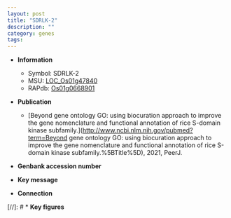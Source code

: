 ```yaml
---
layout: post
title: "SDRLK-2"
description: ""
category: genes
tags: 
---
```


* **Information**  
    + Symbol: SDRLK-2  
    + MSU: [LOC_Os01g47840](http://rice.uga.edu/cgi-bin/ORF_infopage.cgi?orf=LOC_Os01g47840)  
    + RAPdb: [Os01g0668901](http://rapdb.dna.affrc.go.jp/viewer/gbrowse_details/irgsp1?name=Os01g0668901)  

* **Publication**  
    + [Beyond gene ontology GO: using biocuration approach to improve the gene nomenclature and functional annotation of rice S-domain kinase subfamily.](http://www.ncbi.nlm.nih.gov/pubmed?term=Beyond gene ontology GO: using biocuration approach to improve the gene nomenclature and functional annotation of rice S-domain kinase subfamily.%5BTitle%5D), 2021, PeerJ.

* **Genbank accession number**  

* **Key message**  

* **Connection**  

[//]: # * **Key figures**  


